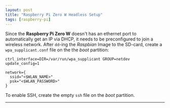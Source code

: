 ```yaml
---
layout: post
title: "Raspberry Pi Zero W Headless Setup"
tags: [raspberry-pi]
---
```


Since the **Raspberry Pi Zero W** doesn't has an ethernet port to automatically get an IP via DHCP, it needs to be preconfigured to join a wireless network.
After `dd`-ing the *Raspbian* Image to the SD-card, create a `wpa_supplicant.conf` file on the the *boot* partition:

```
ctrl_interface=DIR=/var/run/wpa_supplicant GROUP=netdev
update_config=1

network={
  ssid="<$WLAN_NAME>"
  psk="<$WLAN_PASSWORD>"
}
```

To enable SSH, create the empty  `ssh` file on the *boot* partition.

---

